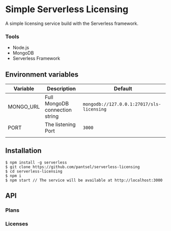 # Simple Serverless Licensing

A simple licensing service build with the Serverless framework.

### Tools
* Node.js
* MongoDB
* Serverless Framework

## Environment variables

| Variable  | Description                    | Default                                 |
|-----------|--------------------------------|-----------------------------------------|
| MONGO_URL | Full MongoDB connection string | `mongodb://127.0.0.1:27017/sls-licensing` |
| PORT      | The listening Port             | `3000 `                                   |
|           |                                |                                         |



## Installation
```
$ npm install -g serverless
$ git clone https://github.com/pantsel/serverless-licensing
$ cd serverless-licensing
$ npm i
$ npm start // The service will be available at http://localhost:3000
```

## API
### Plans
### Licenses
